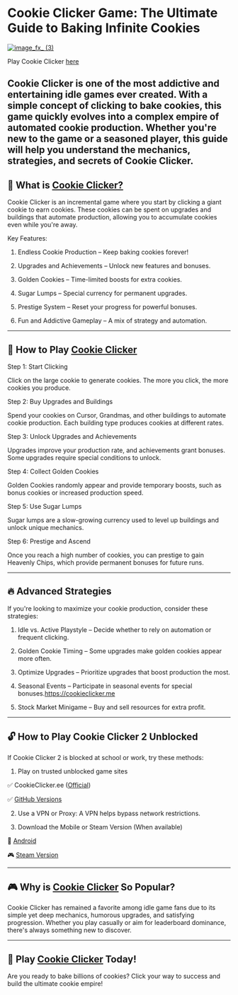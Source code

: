 # Cookie Clicker Game: The Ultimate Guide to Baking Infinite Cookies

[![image_fx_ (3)](https://github.com/user-attachments/assets/85a6fa78-3c4c-45e8-8594-446cebcf7a4a)](https://cookieclicker.ee/)

Play Cookie Clicker [here](https://cookieclicker.ee)

Cookie Clicker is one of the most addictive and entertaining idle games ever created. With a simple concept of clicking to bake cookies, this game quickly evolves into a complex empire of automated cookie production. Whether you're new to the game or a seasoned player, this guide will help you understand the mechanics, strategies, and secrets of Cookie Clicker.
--- 
## 🍪 What is [Cookie Clicker?](https://cookieclicker.ee/)

Cookie Clicker is an incremental game where you start by clicking a giant cookie to earn cookies. These cookies can be spent on upgrades and buildings that automate production, allowing you to accumulate cookies even while you're away.

Key Features:

1. Endless Cookie Production – Keep baking cookies forever!

2. Upgrades and Achievements – Unlock new features and bonuses.

3. Golden Cookies – Time-limited boosts for extra cookies.

4. Sugar Lumps – Special currency for permanent upgrades.

5. Prestige System – Reset your progress for powerful bonuses.

6. Fun and Addictive Gameplay – A mix of strategy and automation.
---
## 🚀 How to Play [Cookie Clicker](https://cookieclickerorteil.github.io)

Step 1: Start Clicking

Click on the large cookie to generate cookies. The more you click, the more cookies you produce.

Step 2: Buy Upgrades and Buildings

Spend your cookies on Cursor, Grandmas, and other buildings to automate cookie production. Each building type produces cookies at different rates.

Step 3: Unlock Upgrades and Achievements

Upgrades improve your production rate, and achievements grant bonuses. Some upgrades require special conditions to unlock.

Step 4: Collect Golden Cookies

Golden Cookies randomly appear and provide temporary boosts, such as bonus cookies or increased production speed.

Step 5: Use Sugar Lumps

Sugar lumps are a slow-growing currency used to level up buildings and unlock unique mechanics.

Step 6: Prestige and Ascend

Once you reach a high number of cookies, you can prestige to gain Heavenly Chips, which provide permanent bonuses for future runs.

---
## 🔥 Advanced Strategies

If you're looking to maximize your cookie production, consider these strategies:

1. Idle vs. Active Playstyle – Decide whether to rely on automation or frequent clicking.

2. Golden Cookie Timing – Some upgrades make golden cookies appear more often.

3. Optimize Upgrades – Prioritize upgrades that boost production the most.

4. Seasonal Events – Participate in seasonal events for special bonuses.https://cookieclicker.me

5. Stock Market Minigame – Buy and sell resources for extra profit.

---
## 🔓 How to Play Cookie Clicker 2 Unblocked
If Cookie Clicker 2 is blocked at school or work, try these methods:

1. Play on trusted unblocked game sites

✅ CookieClicker.ee ([Official](https://cookieclicker.ee))

✅ [GitHub Versions](https://cookieclickernew.github.io)

2. Use a VPN or Proxy: A VPN helps bypass network restrictions.

3. Download the Mobile or Steam Version (When available)

📱 [Android](https://play.google.com/store/apps/details?id=org.dashnet.cookieclicker&hl=en)

🎮 [Steam Version](https://store.steampowered.com/app/1454400/Cookie_Clicker/)

---
## 🎮 Why is [Cookie Clicker](https://cookieclicker.me) So Popular?

Cookie Clicker has remained a favorite among idle game fans due to its simple yet deep mechanics, humorous upgrades, and satisfying progression. Whether you play casually or aim for leaderboard dominance, there's always something new to discover.

---
## 🍪 Play [Cookie Clicker](https://cookieclicker.ee/) Today!
Are you ready to bake billions of cookies? Click your way to success and build the ultimate cookie empire!
